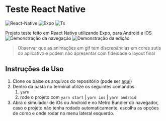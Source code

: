 # Teste React Native
![React-Native](https://img.shields.io/badge/React%20Native-0.62-blue.svg)
![Expo](https://img.shields.io/badge/Expo-v38.0.8-black.svg)
![Ts](https://img.shields.io/badge/Built%20With-TypeScript-9cf.svg)

Projeto teste feito em React Native utilizando Expo, para Android e iOS
![Demonstração da navegação](demo.gif)
![Demonstração da edição](demo2.gif)

> Observar que as animações em gif tem discrepâncias em cores sutis do aplicativo e podem não apresentar com fideidade o layout final
## Instruções de Uso

1.  Clone ou baixe os arquivos do repositório (pode ser [aqui](https://github.com/manuelbds/test-ReactNative/archive/master.zip))
1.  Dentro da pasta no terminal utilize os seguintes comandos
    1. `yarn`
    1. rode o projeto com `yarn start` | `yarn ios` | `yarn android`
1.  Abra o simulador de iOs ou Android e no Metro Bundler do navegador, caso o projeto não tenha rodado automaticamente, escolha as opções de como e onde rodar no menu lateral esquerdo.
